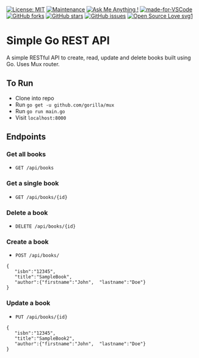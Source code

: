 [![License: MIT](https://img.shields.io/badge/License-MIT-yellow.svg)](https://opensource.org/licenses/MIT)
[![Maintenance](https://img.shields.io/badge/Maintained%3F-yes-green.svg)](https://GitHub.com/Naereen/StrapDown.js/graphs/commit-activity)
[![Ask Me Anything !](https://img.shields.io/badge/Ask%20me-anything-1abc9c.svg)](https://GitHub.com/Naereen/ama)
[![made-for-VSCode](https://img.shields.io/badge/Made%20for-VSCode-1f425f.svg)](https://code.visualstudio.com/)
[![GitHub forks](https://img.shields.io/github/forks/saswatamcode/rest_go?style=social)](https://GitHub.com/saswatamcode/rest_go/network/)
[![GitHub stars](https://img.shields.io/github/stars/saswatamcode/rest_go?style=social)](https://GitHub.com/saswatamcode/rest_go/stargazers/)
[![GitHub issues](https://img.shields.io/github/issues/saswatamcode/rest_go.svg)](https://GitHub.com/saswatamcode/rest_go/issues/)
[![Open Source Love svg1](https://badges.frapsoft.com/os/v1/open-source.svg?v=103)](https://github.com/ellerbrock/open-source-badges/)

# Simple Go REST API
A simple RESTful API to create, read, update and delete books built using Go. Uses Mux router.

## To Run
- Clone into repo
- Run `go get -u github.com/gorilla/mux`
- Run `go run main.go`
- Visit `localhost:8000`

## Endpoints
### Get all books
- `GET /api/books`
### Get a single book
- `GET /api/books/{id}`
### Delete a book
- `DELETE /api/books/{id}`
### Create a book
- `POST /api/books/`
```
{
   "isbn":"12345",
   "title":"SampleBook",
   "author":{"firstname":"John",  "lastname":"Doe"}
}
```
### Update a book
- `PUT /api/books/{id}`
```
{
   "isbn":"12345",
   "title":"SampleBook2",
   "author":{"firstname":"John",  "lastname":"Doe"}
}
```